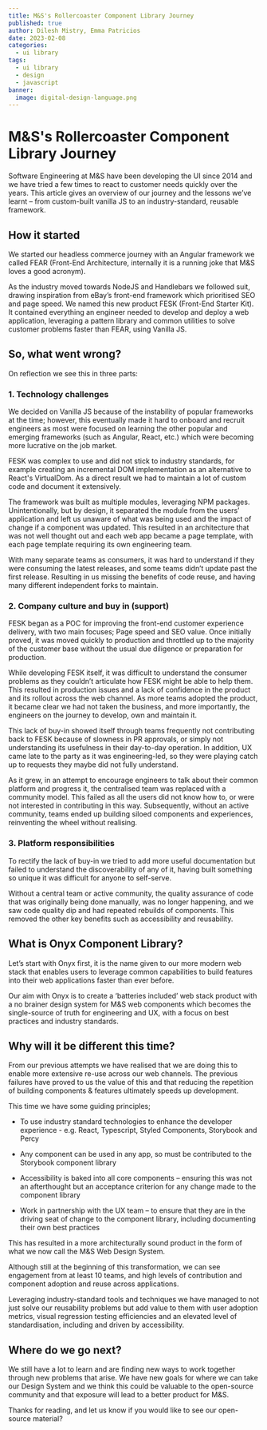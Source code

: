 ```yaml
---
title: M&S's Rollercoaster Component Library Journey
published: true
author: Dilesh Mistry, Emma Patricios
date: 2023-02-08
categories:
  - ui library
tags:
  - ui library
  - design
  - javascript
banner:
  image: digital-design-language.png
---
```


# M&S's Rollercoaster Component Library Journey

Software Engineering at M&S have been developing the UI since 2014 and we have tried a few times to react to customer needs quickly over the years. This article gives an overview of our journey and the lessons we’ve learnt – from custom-built vanilla JS to an industry-standard, reusable framework.

## How it started

We started our headless commerce journey with an Angular framework we called FEAR (Front-End Architecture, internally it is a running joke that M&S loves a good acronym).

As the industry moved towards NodeJS and Handlebars we followed suit, drawing inspiration from eBay’s front-end framework which prioritised SEO and page speed. We named this new product FESK (Front-End Starter Kit). It contained everything an engineer needed to develop and deploy a web application, leveraging a pattern library and common utilities to solve customer problems faster than FEAR, using Vanilla JS.

## So, what went wrong?

On reflection we see this in three parts:

### 1. Technology challenges

We decided on Vanilla JS because of the instability of popular frameworks at the time; however, this eventually made it hard to onboard and recruit engineers as most were focused on learning the other popular and emerging frameworks (such as Angular, React, etc.) which were becoming more lucrative on the job market.

FESK was complex to use and did not stick to industry standards, for example creating an incremental DOM implementation as an alternative to React's VirtualDom. As a direct result we had to maintain a lot of custom code and document it extensively.

The framework was built as multiple modules, leveraging NPM packages. Unintentionally, but by design, it separated the module from the users’ application and left us unaware of what was being used and the impact of change if a component was updated. This resulted in an architecture that was not well thought out and each web app became a page template, with each page template requiring its own engineering team.

With many separate teams as consumers, it was hard to understand if they were consuming the latest releases, and some teams didn’t update past the first release. Resulting in us missing the benefits of code reuse, and having many different independent forks to maintain.

### 2. Company culture and buy in (support)

FESK began as a POC for improving the front-end customer experience delivery, with two main focuses; Page speed and SEO value. Once initially proved, it was moved quickly to production and throttled up to the majority of the customer base without the usual due diligence or preparation for production.

While developing FESK itself, it was difficult to understand the consumer problems as they couldn’t articulate how FESK might be able to help them. This resulted in production issues and a lack of confidence in the product and its rollout across the web channel. As more teams adopted the product, it became clear we had not taken the business, and more importantly, the engineers on the journey to develop, own and maintain it.

This lack of buy-in showed itself through teams frequently not contributing back to FESK because of slowness in PR approvals, or simply not understanding its usefulness in their day-to-day operation. In addition, UX came late to the party as it was engineering-led, so they were playing catch up to requests they maybe did not fully understand.

As it grew, in an attempt to encourage engineers to talk about their common platform and progress it, the centralised team was replaced with a community model. This failed as all the users did not know how to, or were not interested in contributing in this way. Subsequently, without an active community, teams ended up building siloed components and experiences, reinventing the wheel without realising.

### 3. Platform responsibilities

To rectify the lack of buy-in we tried to add more useful documentation but failed to understand the discoverability of any of it, having built something so unique it was difficult for anyone to self-serve.

Without a central team or active community, the quality assurance of code that was originally being done manually, was no longer happening, and we saw code quality dip and had repeated rebuilds of components. This removed the other key benefits such as accessibility and reusability.

## What is Onyx Component Library?

Let’s start with Onyx first, it is the name given to our more modern web stack that enables users to leverage common capabilities to build features into their web applications faster than ever before.

Our aim with Onyx is to create a ‘batteries included’ web stack product with a no brainer design system for M&S web components which becomes the single-source of truth for engineering and UX, with a focus on best practices and industry standards.

## Why will it be different this time?

From our previous attempts we have realised that we are doing this to enable more extensive re-use across our web channels. The previous failures have proved to us the value of this and that reducing the repetition of building components & features ultimately speeds up development.

This time we have some guiding principles;

- To use industry standard technologies to enhance the developer experience - e.g. React, Typescript, Styled Components, Storybook and Percy

- Any component can be used in any app, so must be contributed to the Storybook component library

- Accessibility is baked into all core components – ensuring this was not an afterthought but an acceptance criterion for any change made to the component library

- Work in partnership with the UX team – to ensure that they are in the driving seat of change to the component library, including documenting their own best practices

This has resulted in a more architecturally sound product in the form of what we now call the M&S Web Design System.

Although still at the beginning of this transformation, we can see engagement from at least 10 teams, and high levels of contribution and component adoption and reuse across applications.

Leveraging industry-standard tools and techniques we have managed to not just solve our reusability problems but add value to them with user adoption metrics, visual regression testing efficiencies and an elevated level of standardisation, including and driven by accessibility.

## Where do we go next?

We still have a lot to learn and are finding new ways to work together through new problems that arise. We have new goals for where we can take our Design System and we think this could be valuable to the open-source community and that exposure will lead to a better product for M&S.

Thanks for reading, and let us know if you would like to see our open-source material?
